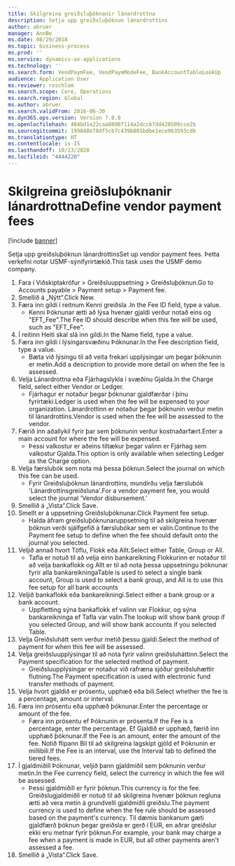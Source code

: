 ```yaml
---
title: Skilgreina greiðsluþóknanir lánardrottna
description: Setja upp greiðsluþóknun lánardrottins
author: abruer
manager: AnnBe
ms.date: 08/29/2018
ms.topic: business-process
ms.prod: ''
ms.service: dynamics-ax-applications
ms.technology: ''
ms.search.form: VendPaymFee, VendPaymModeFee, BankAccountTableLookUp
audience: Application User
ms.reviewer: roschlom
ms.search.scope: Core, Operations
ms.search.region: Global
ms.author: abruer
ms.search.validFrom: 2016-06-30
ms.dyn365.ops.version: Version 7.0.0
ms.openlocfilehash: 404bd1e22caa8098f114a2dcc67dd420509cce2b
ms.sourcegitcommit: 199848e78df5cb7c439b001bdbe1ece963593cdb
ms.translationtype: HT
ms.contentlocale: is-IS
ms.lasthandoff: 10/13/2020
ms.locfileid: "4444220"
---
```

# <a name="define-vendor-payment-fees"></a><span data-ttu-id="580a1-103">Skilgreina greiðsluþóknanir lánardrottna</span><span class="sxs-lookup"><span data-stu-id="580a1-103">Define vendor payment fees</span></span>

[!include [banner](../../includes/banner.md)]

<span data-ttu-id="580a1-104">Setja upp greiðsluþóknun lánardrottins</span><span class="sxs-lookup"><span data-stu-id="580a1-104">Set up vendor payment fees.</span></span> <span data-ttu-id="580a1-105">Þetta verkefni notar USMF-sýnifyrirtækið.</span><span class="sxs-lookup"><span data-stu-id="580a1-105">This task uses the USMF demo company.</span></span>

1. <span data-ttu-id="580a1-106">Fara í Viðskiptakröfur > Greiðsluuppsetning > Greiðsluþóknun.</span><span class="sxs-lookup"><span data-stu-id="580a1-106">Go to Accounts payable > Payment setup > Payment fee.</span></span>
2. <span data-ttu-id="580a1-107">Smellið á „Nýtt“.</span><span class="sxs-lookup"><span data-stu-id="580a1-107">Click New.</span></span>
3. <span data-ttu-id="580a1-108">Færa inn gildi í reitnum Kenni greiðsla .</span><span class="sxs-lookup"><span data-stu-id="580a1-108">In the Fee ID field, type a value.</span></span>
    * <span data-ttu-id="580a1-109">Kenni Þóknunar ætti að lýsa hvenær gjaldi verður notað eins og "EFT_Fee".</span><span class="sxs-lookup"><span data-stu-id="580a1-109">The Fee ID should describe when this fee will be used, such as "EFT_Fee".</span></span>  
4. <span data-ttu-id="580a1-110">Í reitinn Heiti skal slá inn gildi.</span><span class="sxs-lookup"><span data-stu-id="580a1-110">In the Name field, type a value.</span></span>
5. <span data-ttu-id="580a1-111">Færa inn gildi í lýsingarsvæðinu Þóknunar.</span><span class="sxs-lookup"><span data-stu-id="580a1-111">In the Fee description field, type a value.</span></span>
    * <span data-ttu-id="580a1-112">Bæta við lýsingu til að veita frekari upplýsingar um þegar þóknunin er metin.</span><span class="sxs-lookup"><span data-stu-id="580a1-112">Add a description to provide more detail on when the fee is assessed.</span></span>  
6. <span data-ttu-id="580a1-113">Velja Lánardrottna eða Fjárhagslykla í svæðinu Gjalda.</span><span class="sxs-lookup"><span data-stu-id="580a1-113">In the Charge field, select either Vendor or Ledger.</span></span>
    * <span data-ttu-id="580a1-114">Fjárhagur er notaður þegar þóknunar gjaldfærðar í þínu fyrirtæki.</span><span class="sxs-lookup"><span data-stu-id="580a1-114">Ledger is used when the fee will be expensed to your organization.</span></span>  <span data-ttu-id="580a1-115">Lánardrottinn er notaður þegar þóknunin verður metin til lánardrottins.</span><span class="sxs-lookup"><span data-stu-id="580a1-115">Vendor is used when the fee will be assessed to the vendor.</span></span>  
7. <span data-ttu-id="580a1-116">Færið inn aðallykil fyrir þar sem þóknunin verður kostnaðarfært.</span><span class="sxs-lookup"><span data-stu-id="580a1-116">Enter a main account for where the fee will be expensed.</span></span>
    * <span data-ttu-id="580a1-117">Þessi valkostur er aðeins tiltækur þegar valinn er Fjárhag sem valkostur Gjalda.</span><span class="sxs-lookup"><span data-stu-id="580a1-117">This option is only available when selecting Ledger as the Charge option.</span></span>  
8. <span data-ttu-id="580a1-118">Velja færslubók sem nota má þessa þóknun.</span><span class="sxs-lookup"><span data-stu-id="580a1-118">Select the journal on which this fee can be used.</span></span> 
    * <span data-ttu-id="580a1-119">Fyrir Greiðsluþóknun lánardrottins, mundirðu velja færslubók 'Lánardrottinsgreiðsluna'.</span><span class="sxs-lookup"><span data-stu-id="580a1-119">For a vendor payment fee, you would select the journal 'Vendor disbursement.'</span></span>  
9. <span data-ttu-id="580a1-120">Smellið á „Vista“.</span><span class="sxs-lookup"><span data-stu-id="580a1-120">Click Save.</span></span>
10. <span data-ttu-id="580a1-121">Smellt er á uppsetning Greiðsluþóknunar.</span><span class="sxs-lookup"><span data-stu-id="580a1-121">Click Payment fee setup.</span></span>
    * <span data-ttu-id="580a1-122">Halda áfram greiðsluþóknunaruppsetning til að skilgreina hvenær þóknun verði sjálfgefið á færslubókar sem er valin.</span><span class="sxs-lookup"><span data-stu-id="580a1-122">Continue to the Payment fee setup to define when the fee should default onto the journal you selected.</span></span>  
11. <span data-ttu-id="580a1-123">Veljið annað hvort Töflu, Flokk eða Allt.</span><span class="sxs-lookup"><span data-stu-id="580a1-123">Select either Table, Group or All.</span></span>
    * <span data-ttu-id="580a1-124">Tafla er notuð til að velja einn bankareikning Flokkurinn er notaður til að velja bankaflokk og Allt er til að nota þessa uppsetningu þóknunar fyrir alla bankareikninga</span><span class="sxs-lookup"><span data-stu-id="580a1-124">Table is used to select a single bank account, Group is used to select a bank group, and All is to use this fee setup for all bank accounts</span></span>  
12. <span data-ttu-id="580a1-125">Veljið bankaflokk eða bankareikningi.</span><span class="sxs-lookup"><span data-stu-id="580a1-125">Select either a bank group or a bank account.</span></span>
    * <span data-ttu-id="580a1-126">Uppfletting sýna bankaflokk ef valinn var Flokkur, og sýna bankareikninga ef Tafla var valin.</span><span class="sxs-lookup"><span data-stu-id="580a1-126">The lookup will show bank group if you selected Group, and will show bank accounts if you selected Table.</span></span>  
13. <span data-ttu-id="580a1-127">Velja Greiðsluhátt sem verður metið þessu gjaldi.</span><span class="sxs-lookup"><span data-stu-id="580a1-127">Select the method of payment for when this fee will be assessed.</span></span>
14. <span data-ttu-id="580a1-128">Velja greiðsluupplýsingar til að nota fyrir valinn greiðsluháttinn.</span><span class="sxs-lookup"><span data-stu-id="580a1-128">Select the Payment specification for the selected method of payment.</span></span>
    * <span data-ttu-id="580a1-129">Greiðsluupplýsingar er notaður við rafræna sjóður greiðsluhættir flutning.</span><span class="sxs-lookup"><span data-stu-id="580a1-129">The Payment specification is used with electronic fund transfer methods of payment.</span></span>  
15. <span data-ttu-id="580a1-130">Velja hvort gjaldið er prósentu, upphæð eða bili.</span><span class="sxs-lookup"><span data-stu-id="580a1-130">Select whether the fee is a percentage, amount or interval.</span></span>
16. <span data-ttu-id="580a1-131">Færa inn prósentu eða upphæð þóknunar.</span><span class="sxs-lookup"><span data-stu-id="580a1-131">Enter the percentage or amount of the fee.</span></span>
    * <span data-ttu-id="580a1-132">Færa inn prósentu ef Þóknunin er prósenta.</span><span class="sxs-lookup"><span data-stu-id="580a1-132">If the Fee is a percentage, enter the percentage.</span></span> <span data-ttu-id="580a1-133">Ef Gjaldið er upphæð, færið inn upphæð þóknunar.</span><span class="sxs-lookup"><span data-stu-id="580a1-133">If the Fee is an amount, enter the amount of the fee.</span></span> <span data-ttu-id="580a1-134">Notið flipann Bil til að skilgreina lagskipt gjöld ef Þóknunin er millibili.</span><span class="sxs-lookup"><span data-stu-id="580a1-134">If the Fee is an interval, use the Interval tab to defined the tiered fees.</span></span>  
17. <span data-ttu-id="580a1-135">Í gjaldmiðill Þóknunar, veljið þann gjaldmiðil sem þóknunin verður metin.</span><span class="sxs-lookup"><span data-stu-id="580a1-135">In the Fee currency field, select the currency in which the fee will be assessed.</span></span>
    * <span data-ttu-id="580a1-136">Þessi gjaldmiðill er fyrir þóknun.</span><span class="sxs-lookup"><span data-stu-id="580a1-136">This currency is for the fee.</span></span> <span data-ttu-id="580a1-137">Greiðslugjaldmiðli er notuð til að skilgreina hvenær þóknun regluna ætti að vera metin á grundvelli gjaldmiðli greiðslu.</span><span class="sxs-lookup"><span data-stu-id="580a1-137">The payment currency is used to define when the fee rule should be assessed based on the payment's currency.</span></span> <span data-ttu-id="580a1-138">Til dæmis bankanum gæti gjaldfærð þóknun þegar greiðsla er gerð í EUR, en aðrar greiðslur ekki eru metnar fyrir þóknun.</span><span class="sxs-lookup"><span data-stu-id="580a1-138">For example, your bank may charge a fee when a payment is made in EUR, but all other payments aren't assessed a fee.</span></span>  
18. <span data-ttu-id="580a1-139">Smellið á „Vista“.</span><span class="sxs-lookup"><span data-stu-id="580a1-139">Click Save.</span></span>

